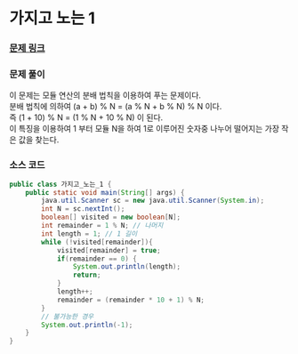 # 가지고 노는 1

### [문제 링크](https://www.acmicpc.net/problem/1612)


### 문제 풀이
이 문제는 모듈 연산의 분배 법칙을 이용하여 푸는 문제이다. </br>
분배 법칙에 의하여 (a + b) % N = (a % N + b % N) % N 이다.  </br>
즉 (1 + 10) % N = (1 % N + 10 % N) 이 된다. </br>
이 특징을 이용하여 1 부터 모듈 N을 하여 1로 이루어진 숫자중 나누어 떨어지는 가장 작은 값을 찾는다. </br>

### 소스 코드

```java
public class 가지고_노는_1 {
    public static void main(String[] args) {
        java.util.Scanner sc = new java.util.Scanner(System.in);
        int N = sc.nextInt();
        boolean[] visited = new boolean[N];
        int remainder = 1 % N; // 나머지
        int length = 1; // 1 길이
        while (!visited[remainder]){
            visited[remainder] = true;
            if(remainder == 0) {
                System.out.println(length);
                return;
            }
            length++;
            remainder = (remainder * 10 + 1) % N;
        }
        // 불가능한 경우
        System.out.println(-1);
    }
}


```